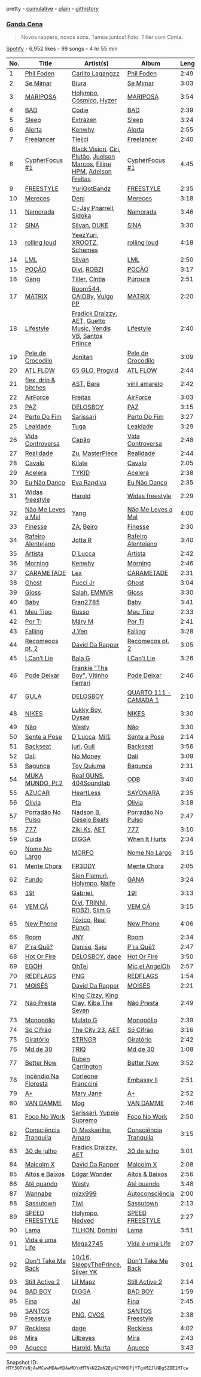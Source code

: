 pretty - [cumulative](/playlists/cumulative/37i9dQZF1DX59I2hjkhLtN.md) - [plain](/playlists/plain/37i9dQZF1DX59I2hjkhLtN) - [githistory](https://github.githistory.xyz/mackorone/spotify-playlist-archive/blob/main/playlists/plain/37i9dQZF1DX59I2hjkhLtN)

### [Ganda Cena](https://open.spotify.com/playlist/37i9dQZF1DX59I2hjkhLtN)

> Novos rappers, novos sons\. Tamos juntos! Foto: Tiller com Cíntia.

[Spotify](https://open.spotify.com/user/spotify) - 6,952 likes - 99 songs - 4 hr 55 min

| No. | Title | Artist(s) | Album | Length |
|---|---|---|---|---|
| 1 | [Phil Foden](https://open.spotify.com/track/65ZeU61TxIXMBegL7iQQW8) | [Carlito Lagangzz](https://open.spotify.com/artist/4gXs0G5ETeS6eTOMRCiSdL) | [Phil Foden](https://open.spotify.com/album/61dya1HZH90S9x91LOK5nv) | 2:49 |
| 2 | [Se Mimar](https://open.spotify.com/track/7xTqiiz7Auh8pA1cljw89Y) | [Biura](https://open.spotify.com/artist/44rcxjQW1VnsJ9yOR5SJRP) | [Se Mimar](https://open.spotify.com/album/3Yc7oHvqKVFw7r4AjD2Gk4) | 3:03 |
| 3 | [MARIPOSA](https://open.spotify.com/track/2MWPhFv5k2Xjqt6Qea94nG) | [Holympo](https://open.spotify.com/artist/3nwFRfquZaKGnuH3b66uj9), [Cósmico](https://open.spotify.com/artist/6DsNivzEk4uMuk0f4QjdSS), [Hyzer](https://open.spotify.com/artist/48Uqot4YbHpPRt6ABUYiqP) | [MARIPOSA](https://open.spotify.com/album/1hwRmaHQ79ZOqSUHk9tTVf) | 3:54 |
| 4 | [BAD](https://open.spotify.com/track/7eavXubalNqQjOGnvDneKp) | [Codie](https://open.spotify.com/artist/6572dH5AjosTkf97tnQ4pm) | [BAD](https://open.spotify.com/album/1rm8wxsO4JFwV3Qt4hVgtH) | 2:39 |
| 5 | [Sleep](https://open.spotify.com/track/11OtPiFmqLBLzTx0jyprCG) | [Extrazen](https://open.spotify.com/artist/2PcroavCL0hrKcRgRUGa7O) | [Sleep](https://open.spotify.com/album/4L0iOGCTy3luEr12Hi25kC) | 3:24 |
| 6 | [Alerta](https://open.spotify.com/track/49tNfvmbVcQUjUuy1kEzKd) | [Kenwhy](https://open.spotify.com/artist/5Yp3BOk6SCxdUw914xgm3U) | [Alerta](https://open.spotify.com/album/6vcJPZ5BL8tt9gwkhpJYkm) | 2:55 |
| 7 | [Freelancer](https://open.spotify.com/track/3eTNYdzxrmeoxwtMnpEkkT) | [Tieijci](https://open.spotify.com/artist/4anxxxE3Dilg7ugHS6plnH) | [Freelancer](https://open.spotify.com/album/2xoJ2usu0V8xUvi2vIkMB5) | 2:40 |
| 8 | [CypherFocus \#1](https://open.spotify.com/track/7fTaiCz7Jc2HKENi3niycX) | [Black Vision](https://open.spotify.com/artist/3nFAsihkHwUHm2fckVtTjJ), [Ciri](https://open.spotify.com/artist/0q6rGrv1f7h8BkZgV4IXY8), [Plutão](https://open.spotify.com/artist/77GVzpOWnSCVGQeGl7kpRO), [Juelson Marcos](https://open.spotify.com/artist/1aQCsqTCVRagFq25FWRsme), [Filipe HPM](https://open.spotify.com/artist/3LEEforMNXzVB0eJ5wrwKV), [Adelson Freitas](https://open.spotify.com/artist/6FQYu2KuSX5uSTPTKtiHg1) | [CypherFocus \#1](https://open.spotify.com/album/7zApBmmiuaQ2LRgDA46HVF) | 4:45 |
| 9 | [FREESTYLE](https://open.spotify.com/track/0Z48gxf8RNpGFEm5wR7u2h) | [YuriGotBandz](https://open.spotify.com/artist/78y9L2lOJBsY4uUBcPsTu2) | [FREESTYLE](https://open.spotify.com/album/6xJ6tx7e1qncF9543u0TGW) | 2:35 |
| 10 | [Mereces](https://open.spotify.com/track/3GMiqQto55B9vjUhFUFYGK) | [Deni](https://open.spotify.com/artist/6HqlRHxDB2t1XzsLCmeK6G) | [Mereces](https://open.spotify.com/album/0jUehlIRWSQkj3XjQY1hSw) | 3:18 |
| 11 | [Namorada](https://open.spotify.com/track/3yEbvMet6d26Bj1C48w9Il) | [C\-Jay Pharrell](https://open.spotify.com/artist/1PcrxA9clS0kWu7zpa74tj), [Sidoka](https://open.spotify.com/artist/7EyzyrMNgqiK8bMrbkOT9l) | [Namorada](https://open.spotify.com/album/4nyS1R2n9QKN5qSHbuIUml) | 3:46 |
| 12 | [SINA](https://open.spotify.com/track/6yOkvyaxn5BuVnY24EeV8t) | [Silvan](https://open.spotify.com/artist/1urNAZIdak4JZVzZmZKTgy), [DUKE](https://open.spotify.com/artist/1H7smEUB0JScjIeacjgGf6) | [SINA](https://open.spotify.com/album/7huzglHoyTYIs4CcnGGsc1) | 3:30 |
| 13 | [rolling loud](https://open.spotify.com/track/1mFy7vk0SrZSUr6XwetdhQ) | [YeezYuri](https://open.spotify.com/artist/7cM8f3lRgDVn4SUo0DLLeo), [XROOTZ](https://open.spotify.com/artist/0ZDuMqcz7YEc0sJDijQmEb), [Schemes](https://open.spotify.com/artist/4YuZMJGC7h5O9fqnFBeg3f) | [rolling loud](https://open.spotify.com/album/0NokX8L29HfCO30ktfipXV) | 4:18 |
| 14 | [LML](https://open.spotify.com/track/3wMn9rcUFLnZXWEFZPlFJq) | [Silvan](https://open.spotify.com/artist/1urNAZIdak4JZVzZmZKTgy) | [LML](https://open.spotify.com/album/6gAyC3gKO3kBV6d8AxXIGF) | 2:50 |
| 15 | [POÇÃO](https://open.spotify.com/track/6BqHzkNqVSygx9aAFojT2K) | [Divi](https://open.spotify.com/artist/5cSJHazvd6mT7yHlyeSrQ2), [ROBZI](https://open.spotify.com/artist/1rrQ8W9iGjjJJAQ6SA4Csc) | [POÇÃO](https://open.spotify.com/album/4oAvRIRDMMxdV9rcvkaRqG) | 3:17 |
| 16 | [Gang](https://open.spotify.com/track/2eAuKqRyhmF2QTSa52SLe3) | [Tiller](https://open.spotify.com/artist/36PVGmwmSDw4FJtS4L28UI), [Cíntia](https://open.spotify.com/artist/4WqTcvQjAIpyRqnWX6jRmU) | [Púrpura](https://open.spotify.com/album/6RoX0fATuXfIJ7zRiHgdsJ) | 2:51 |
| 17 | [MATRIX](https://open.spotify.com/track/3svaprdtWxOv5lqCrEhKFq) | [Room544](https://open.spotify.com/artist/5Auju8lqI189CHGwRhlSb8), [CAIOBy](https://open.spotify.com/artist/0q3cv59ADhcHpscPiM23OG), [Vulgo PP](https://open.spotify.com/artist/2i5kbyuGHdw9BbDRzJmc6c) | [MATRIX](https://open.spotify.com/album/6cQ5oKuWprEU9Hw7rR5Qae) | 2:20 |
| 18 | [Lifestyle](https://open.spotify.com/track/4v5nIFE2CuAMSO9Ziig6y6) | [Fradick Draizzy](https://open.spotify.com/artist/3HSBs2HKfPygr1SpDhwQWO), [AET](https://open.spotify.com/artist/1PSaLNwxWV9e6NCrxNbpIu), [Guetto Music](https://open.spotify.com/artist/0iWfrDWZt9hwt2Gkdg2TcP), [Yendis VB](https://open.spotify.com/artist/3cSX4DvrdSvGmTOHmN8SBn), [Santos Priince](https://open.spotify.com/artist/5uZSdWb9ejf28pk5upAZGF) | [Lifestyle](https://open.spotify.com/album/0zd9eJgWwIzyjzKRUs5D6n) | 2:40 |
| 19 | [Pele de Crocodilo](https://open.spotify.com/track/7DnVyBp0YXeN9BZwhPEKgG) | [Jonitan](https://open.spotify.com/artist/2Zk8Hq2tnHphcSqHmA5Elf) | [Pele de Crocodilo](https://open.spotify.com/album/2r4qQ0JaINmS34hOzubXtw) | 3:09 |
| 20 | [ATL FLOW](https://open.spotify.com/track/1fsKHyygEimnyBrUoVFLl6) | [65 GLO](https://open.spotify.com/artist/1C5osV9I75wbFseBGHXIgX), [Progvid](https://open.spotify.com/artist/53yPvcTuQToqXFtROPF11W) | [ATL FLOW](https://open.spotify.com/album/7hPqGALjqWWN0iSTNrppDX) | 2:44 |
| 21 | [flex, drip & bitches](https://open.spotify.com/track/1orVmP8BVQBY4nWmsGRBtg) | [AST](https://open.spotify.com/artist/67vcpA34s4OqbK5gIHSia6), [Bere](https://open.spotify.com/artist/0LXPTU5nYRehFKI8RQDsiV) | [vinil amarelo](https://open.spotify.com/album/5UEhWbEDdXMXgoMqtf9mhh) | 2:42 |
| 22 | [AirForce](https://open.spotify.com/track/364q8GPTYAz75IydZWBcXF) | [Freitas](https://open.spotify.com/artist/20OFiMq0jTKStvIuz3OfUR) | [AirForce](https://open.spotify.com/album/18LYfYoqrTug53cqFZLtEb) | 3:03 |
| 23 | [PAZ](https://open.spotify.com/track/32QmWw2VFxoGkJI5XJT2YU) | [DELOSBOY](https://open.spotify.com/artist/5fPa8wSKInlLgvixLBGS35) | [PAZ](https://open.spotify.com/album/0i9j0OqfzVAyD2Kp62lYQs) | 3:15 |
| 24 | [Perto Do Fim](https://open.spotify.com/track/3VHzICw5f7Y8vdFF01r1yv) | [Sarissari](https://open.spotify.com/artist/3RxLhhb4DGlxpXnmSDqC8b) | [Perto Do Fim](https://open.spotify.com/album/2GeiHVEu9dOpQNLcaWiD3s) | 3:27 |
| 25 | [Lealdade](https://open.spotify.com/track/7MjjS4JHU7Stdn5CYKzTS6) | [Tuga](https://open.spotify.com/artist/43C0UcwOjDFVVOFFZ6lLkU) | [Lealdade](https://open.spotify.com/album/4URWGkvshLxQ63v6P4AZAH) | 3:29 |
| 26 | [Vida Controversa](https://open.spotify.com/track/3ppQ9zVY6wIHvbtUbW7z8q) | [Capão](https://open.spotify.com/artist/1V86kXTwC0BxS5InOpVsVY) | [Vida Controversa](https://open.spotify.com/album/4GiWY4wk954mmAUTgtNj1T) | 2:48 |
| 27 | [Realidade](https://open.spotify.com/track/4lFbTo3O5KQaaFkCoGehtw) | [Zu](https://open.spotify.com/artist/0f4PxCuYzB7B9cQu5kymKe), [MasterPiece](https://open.spotify.com/artist/2A4Hd66juilvQXfb8JQe0L) | [Realidade](https://open.spotify.com/album/5Yxb9eBlxMOhJGBOudecqZ) | 2:44 |
| 28 | [Cavalo](https://open.spotify.com/track/1r51h82rXUnc9twqv3yWjj) | [Kilate](https://open.spotify.com/artist/3tN78fjmBvWYfpWUEirKsc) | [Cavalo](https://open.spotify.com/album/5DQCOAyq0meeVztXCL8B9x) | 2:05 |
| 29 | [Acelera](https://open.spotify.com/track/1HiSXfoLj03X3Ia3koIG8A) | [TYKID](https://open.spotify.com/artist/2F0NhKmoGrt2ImepX5Eze4) | [Acelera](https://open.spotify.com/album/3dC49OQ0zhYnNIwvX6VlKy) | 2:38 |
| 30 | [Eu Não Danço](https://open.spotify.com/track/62iVeJVooh0zST9H9GQn16) | [Eva Rapdiva](https://open.spotify.com/artist/3aS15wWCmzXkFRIvbu2KUd) | [Eu Não Danço](https://open.spotify.com/album/2eXlOOfpwgNCCIUbhQ4IvW) | 2:35 |
| 31 | [Widas freestyle](https://open.spotify.com/track/3rI6F4zwJq92d7ZSyr4vdA) | [Harold](https://open.spotify.com/artist/69IjpIjVQJljQ8AsCJMBi3) | [Widas freestyle](https://open.spotify.com/album/0yMbRbSrXTbAeyvrWA4Oh4) | 2:29 |
| 32 | [Não Me Leves a Mal](https://open.spotify.com/track/74lzWQmKWFI5Z0RJqV8hEG) | [Yang](https://open.spotify.com/artist/1v0CIz79JpKd2QJgQ3Gxci) | [Não Me Leves a Mal](https://open.spotify.com/album/11hvGr1BS32qZ4MOAAGiXP) | 4:00 |
| 33 | [Finesse](https://open.spotify.com/track/4gnh6WEDOk9aHpceClyAe0) | [ZA](https://open.spotify.com/artist/3leovMVJPslFyWGlVOX7Xc), [Beiro](https://open.spotify.com/artist/1woeDwFlKucZ8AtKLx9hnn) | [Finesse](https://open.spotify.com/album/2rNUd5o48hVoYBfhtmQv28) | 2:30 |
| 34 | [Rafeiro Alentejano](https://open.spotify.com/track/6Q55bK0n4xXhFDKpU79VqR) | [Jotta R](https://open.spotify.com/artist/0u2OA1XApgS4rozZ1iWTRZ) | [Rafeiro Alentejano](https://open.spotify.com/album/2BciydtKyAZ3dZJQUdYvZb) | 3:40 |
| 35 | [Artista](https://open.spotify.com/track/1udnOPrXmtePMIYq2nOqqJ) | [D´Lucca](https://open.spotify.com/artist/6QJtFKFdjqKMKfpEriBX0x) | [Artista](https://open.spotify.com/album/4i839TEqc9GSUH3p1BrJrv) | 2:42 |
| 36 | [Morning](https://open.spotify.com/track/4qmaHLeM02SSDAJpxmwcGR) | [Kenwhy](https://open.spotify.com/artist/5Yp3BOk6SCxdUw914xgm3U) | [Morning](https://open.spotify.com/album/1C21J2oqONLxP9syfkwqIn) | 2:46 |
| 37 | [CARAMETADE](https://open.spotify.com/track/4MuFixQVAh5JsugfVuXl6T) | [Lex](https://open.spotify.com/artist/0mXNHuEkPrnQlsxKsIqzBF) | [CARAMETADE](https://open.spotify.com/album/0lLCDpT6xR95zwvTkvUScC) | 2:31 |
| 38 | [Ghost](https://open.spotify.com/track/4FWm0qKj6XklFuX44WcgYY) | [Pucci Jr](https://open.spotify.com/artist/5frmw57upraPDcl8cEtISs) | [Ghost](https://open.spotify.com/album/1dfkmxZGNDYDJr8q1kswm5) | 3:04 |
| 39 | [Gloss](https://open.spotify.com/track/2HxXsZGRITgwkos69ZZtUe) | [Salah](https://open.spotify.com/artist/4vx0e5kKIYBc7kCNqVjuef), [EMMVR](https://open.spotify.com/artist/4NRTBluAEQVhhSOA5yinWI) | [Gloss](https://open.spotify.com/album/7KmJth0jOfGllWzKPDOEwp) | 3:30 |
| 40 | [Baby](https://open.spotify.com/track/2pEHLvTEzLoSePd831mQR3) | [Fran2785](https://open.spotify.com/artist/6eQ7iZBPv29tBjdfSRgjw8) | [Baby](https://open.spotify.com/album/3DRh9PrwDEWZsNDjmNQZpC) | 3:41 |
| 41 | [Meu Tipo](https://open.spotify.com/track/6F5DmnTcwugg7KErGQ3aa9) | [Russo](https://open.spotify.com/artist/2rxNBCnHbDhAbPpxRlGlYC) | [Meu Tipo](https://open.spotify.com/album/4MVOzmwiicenRHJgcBU3et) | 2:33 |
| 42 | [Por Ti](https://open.spotify.com/track/6GDXVeWVlHdNVrvzuzrzgU) | [Máry M](https://open.spotify.com/artist/6myextZ5obd54txCqZp7Ns) | [Por Ti](https://open.spotify.com/album/2q4FRXjv5jOWU8Az2n0Lfi) | 2:41 |
| 43 | [Falling](https://open.spotify.com/track/6dS3q4aYdfNTQ3ZMRP2p2u) | [J.Yen](https://open.spotify.com/artist/1cHrAXseLt7kFWFdvQE2HO) | [Falling](https://open.spotify.com/album/1s8l50CTfyziLZqKR9OkPz) | 3:28 |
| 44 | [Recomeços pt\. 2](https://open.spotify.com/track/3Q0kPrhXlxVJGwkMwZZi0G) | [David Da Rapper](https://open.spotify.com/artist/5ipSKrIl4oWWd6Ew8GrLW4) | [Recomeços pt\. 2](https://open.spotify.com/album/4lQoc4MXVJ3V1r2PJj6pbo) | 3:05 |
| 45 | [I Can’t Lie](https://open.spotify.com/track/5EbVX8t7GCTnyhNJxJb0Jp) | [Bala G](https://open.spotify.com/artist/3tJwY2voapChSVTQ5exFCh) | [I Can’t Lie](https://open.spotify.com/album/0rbfusi6AYbe4IhAfhaV40) | 3:26 |
| 46 | [Pode Deixar](https://open.spotify.com/track/5TlW9CmJgxWTmhUTwgwuVZ) | [Frankie "Tha Boy"](https://open.spotify.com/artist/6ZVCo8rzkhIAhFYukyvQJ1), [Vitinho Ferrari](https://open.spotify.com/artist/62Hped8KMeSwPABlhpcqst) | [Pode Deixar](https://open.spotify.com/album/47lfTSKfrswDdNhFYby5nx) | 2:46 |
| 47 | [GULA](https://open.spotify.com/track/6Ell1v2NnVuLMkMvep1DB8) | [DELOSBOY](https://open.spotify.com/artist/5fPa8wSKInlLgvixLBGS35) | [QUARTO 111 \- CAMADA 1](https://open.spotify.com/album/2GcKAIz8H2brzzkdoNcxNF) | 2:10 |
| 48 | [NIKES](https://open.spotify.com/track/6X8jYXB1nCKWdwKqdzkT4D) | [Lukky Boy](https://open.spotify.com/artist/5FlnhIR9qfozOYH8bfoeEF), [Dysae](https://open.spotify.com/artist/4tBin3wXRG4NDEbiHVpOLR) | [NIKES](https://open.spotify.com/album/2eoUv4LT4XjeD7a6voLFZ5) | 3:30 |
| 49 | [Não](https://open.spotify.com/track/3BoOl2GNbhf9an8wsRHhF0) | [Westy](https://open.spotify.com/artist/0QHhjrJBxwATyeg2xXzwbN) | [Não](https://open.spotify.com/album/1d2c3KSL2HHoiIatAeMSEZ) | 3:30 |
| 50 | [Sente a Pose](https://open.spotify.com/track/0EsAFX2pzFf3negTeCbURp) | [D´Lucca](https://open.spotify.com/artist/6QJtFKFdjqKMKfpEriBX0x), [Mil1](https://open.spotify.com/artist/6Y5PdeaQemhwIrkIDHslc3) | [Sente a Pose](https://open.spotify.com/album/05shwUvnw2zuF9JImbyagS) | 2:14 |
| 51 | [Backseat](https://open.spotify.com/track/4VWadGkXMcUPstPbg8Oz08) | [juri](https://open.spotify.com/artist/5UttZDIowGofKYbbZqSx0O), [Guii](https://open.spotify.com/artist/0YCzur9vTCSmievDpR3s7h) | [Backseat](https://open.spotify.com/album/4qZrQDICBbssRq3oPEQ9OG) | 3:56 |
| 52 | [Dalí](https://open.spotify.com/track/6FHQSoXHPYOebrrZBAPB7N) | [No Money](https://open.spotify.com/artist/2XtUEgkLN083xZ6Biwn8dq) | [Dalí](https://open.spotify.com/album/15xdd7nz5qG1RO9devhKFF) | 3:09 |
| 53 | [Bagunça](https://open.spotify.com/track/16PFg6vxsCIT7FRv2E9B2T) | [Toy Quiuma](https://open.spotify.com/artist/15RcE34OZr4uK8tCyJQEfb) | [Bagunça](https://open.spotify.com/album/2FjmzHBR2x1UQ38Y3mgJHO) | 2:31 |
| 54 | [MUKA MUNDO, Pt.2](https://open.spotify.com/track/6VOhzSYCbPJY0oWiGpfuB0) | [Real GUNS](https://open.spotify.com/artist/3DNrmBolKZNsx5UHwJCLnT), [404Soundlab](https://open.spotify.com/artist/6MnjuLzxDo66w0t8cI7Ma3) | [ODB](https://open.spotify.com/album/61kuB7V9SXBnw3EOwR6wOC) | 3:40 |
| 55 | [AZUCAR](https://open.spotify.com/track/4NIXix3zDnqWfSudSteyeh) | [HeartLess](https://open.spotify.com/artist/72bZdVlE9OFvEJcWj7q23r) | [SAYONARA](https://open.spotify.com/album/7FjnIRCsNym5m0aJx4NIkH) | 2:35 |
| 56 | [Olívia](https://open.spotify.com/track/0WBkYnv1wsH6ld7NZOBJgM) | [Pta](https://open.spotify.com/artist/3VIQzyoHE4thDQjYkR0AEA) | [Olívia](https://open.spotify.com/album/1aJLU4mHhNOmEKI23Of2yf) | 3:18 |
| 57 | [Porradão No Pulso](https://open.spotify.com/track/7ISwPnW9QvGzJkJIP4ERrQ) | [Nadson B](https://open.spotify.com/artist/7Cn7UQJehcgqPjMBAgWmmJ), [Desejo Beats](https://open.spotify.com/artist/7gXf4us4WnrCvvRJHL8khl) | [Porradão No Pulso](https://open.spotify.com/album/7x2cn2tBzSLqpdNIlY3wXz) | 2:47 |
| 58 | [777](https://open.spotify.com/track/0ZSRoCgADCVBSAy2tjLnvG) | [Ziki Ks](https://open.spotify.com/artist/5h7FvtwckwDBdLlC3yOHgU), [AET](https://open.spotify.com/artist/1PSaLNwxWV9e6NCrxNbpIu) | [777](https://open.spotify.com/album/2cJ1jf9Oo3mhiDK7dLJfeq) | 3:10 |
| 59 | [Cuida](https://open.spotify.com/track/6fBto8JNYvrhFAvTwYLbb4) | [DIGGA](https://open.spotify.com/artist/1xaT7wj44eRYp4YHntRW6i) | [When It Hurts](https://open.spotify.com/album/2CFQ6l45Y5Gis4jog559mG) | 2:34 |
| 60 | [Nome No Largo](https://open.spotify.com/track/2dsSvbaLHaKs9D53uqXTyI) | [MORFO](https://open.spotify.com/artist/0EfU44aaB4NcZPpUthhVbq) | [Nome No Largo](https://open.spotify.com/album/5FQb7nkBGH6vy8nWCd7dXg) | 3:15 |
| 61 | [Mente Chora](https://open.spotify.com/track/1IXZp0IZSK91o4locn1ghq) | [FR3DDY](https://open.spotify.com/artist/5D4bziCymPVk5UwjMLj33u) | [Mente Chora](https://open.spotify.com/album/6vdyncpUYEpvN8uQG1RKs3) | 2:05 |
| 62 | [Fundo](https://open.spotify.com/track/70RoY8wdFdF3rrnkHooxp1) | [Sien Flamuri](https://open.spotify.com/artist/3YGLE82LHhzAbPJxtitUDD), [Holympo](https://open.spotify.com/artist/3nwFRfquZaKGnuH3b66uj9), [Naife](https://open.spotify.com/artist/7KTQQgroIAmGaopulh98Bi) | [GANA](https://open.spotify.com/album/6xCXH2MTm96fgygr5GHUz1) | 3:24 |
| 63 | [19!](https://open.spotify.com/track/2yeeaXUNeoyWZgWP7V1rJM) | [Gabriel.](https://open.spotify.com/artist/4qjIWAWR3QX57zisdqc2i8) | [19!](https://open.spotify.com/album/4ffU8X0I3UygCQdiYciIZQ) | 3:13 |
| 64 | [VEM CÁ](https://open.spotify.com/track/1g7U6zOh8csoqUabagx8lM) | [Divi](https://open.spotify.com/artist/5cSJHazvd6mT7yHlyeSrQ2), [TRINNI](https://open.spotify.com/artist/0wIqiATQ9OB7qeDvNb8Mtr), [ROBZI](https://open.spotify.com/artist/1rrQ8W9iGjjJJAQ6SA4Csc), [Slim G](https://open.spotify.com/artist/4NVuMgEqblB7LLKd6nY2bm) | [VEM CÁ](https://open.spotify.com/album/6t9UfbA738W8EZJknNWksT) | 3:15 |
| 65 | [New Phone](https://open.spotify.com/track/0hRY0iehUKoX2yPMuFhW4g) | [Tóxico](https://open.spotify.com/artist/3ONsV60rJr2JohnIpFHHTi), [Real Punch](https://open.spotify.com/artist/2Cjyfjlqv9jMyaNP2HZc9c) | [New Phone](https://open.spotify.com/album/5G8XTvVwjzHEmHE4LmxrGO) | 4:06 |
| 66 | [Room](https://open.spotify.com/track/6O4nV6rmc1oJtDvk39OogI) | [JNY](https://open.spotify.com/artist/2JW7JPlsb29nRKl5yEVNru) | [Room](https://open.spotify.com/album/2AjIqnf2M8gc8zcrO5xQht) | 2:34 |
| 67 | [P´ra Quê?](https://open.spotify.com/track/637vvrn5yPjuk36L6p6av1) | [Denise](https://open.spotify.com/artist/6t9iYij561aIw8DBdos1Wr), [Saju](https://open.spotify.com/artist/7cJdHas0c6j38OlrrLYyZd) | [P´ra Quê?](https://open.spotify.com/album/1H3qyrczItEPoheSPEDPyH) | 2:47 |
| 68 | [Hot Or Fire](https://open.spotify.com/track/03ufBsWERNppFLwZedOK70) | [DELOSBOY](https://open.spotify.com/artist/5fPa8wSKInlLgvixLBGS35), [dage](https://open.spotify.com/artist/4ZgkbVvHRYZFf1Np6Y0c3k) | [Hot Or Fire](https://open.spotify.com/album/1tT2yp4Qq9NeikbtoPPPoW) | 3:50 |
| 69 | [EGOH](https://open.spotify.com/track/0wvvRPSaBPo0YEo2y0Nnkx) | [OhTel](https://open.spotify.com/artist/3kQlFbgH44PqNUjSxyLviA) | [Mic el AngelOh](https://open.spotify.com/album/3MjOywF6hZtfTucw1TNLuJ) | 2:57 |
| 70 | [REDFLAGS](https://open.spotify.com/track/6CFlhf6PbF7muUZHx0s1se) | [PNG](https://open.spotify.com/artist/4NxktUavjn7CoMmpDZOZwq) | [REDFLAGS](https://open.spotify.com/album/0BOLgNRI3skEgH8RRcolCJ) | 1:54 |
| 71 | [MOISÉS](https://open.spotify.com/track/7FRLKyhv0TyMoI9lASUFx7) | [David Da Rapper](https://open.spotify.com/artist/5ipSKrIl4oWWd6Ew8GrLW4) | [MOISÉS](https://open.spotify.com/album/0PAUGHHXHuwVgvg9RDbWbM) | 2:21 |
| 72 | [Não Presta](https://open.spotify.com/track/59PIvemLKTt0DHZHguTjZo) | [King Cizzy](https://open.spotify.com/artist/3ZTBddrm597Yp0BM5aLLUN), [King Clay](https://open.spotify.com/artist/5pC1ywLiRZxttVCiVHRT97), [Kiba The Seven](https://open.spotify.com/artist/4NGDH7MvxCOfKjmApOFDZg) | [Não Presta](https://open.spotify.com/album/06lYsGZJQolJJSly18U7wn) | 2:49 |
| 73 | [Monopólio](https://open.spotify.com/track/553qmZjEAtsTf3PtEVwSxN) | [Mulato G](https://open.spotify.com/artist/3MgChjZp6lcE4iMMnlWJae) | [Monopólio](https://open.spotify.com/album/6bmvjirErIIGpohXKdWZbI) | 2:39 |
| 74 | [Só Cifrão](https://open.spotify.com/track/5Rzp6jDWsicB8YpqUAGify) | [The City 23](https://open.spotify.com/artist/3AagU4UXWjabPDPYTKyzbD), [AET](https://open.spotify.com/artist/1PSaLNwxWV9e6NCrxNbpIu) | [Só Cifrão](https://open.spotify.com/album/591DBZKkn1RFLUVYtg5AiL) | 3:16 |
| 75 | [Giratório](https://open.spotify.com/track/2YBAtQKZlPuhI1IWKlQlYD) | [STRNGR](https://open.spotify.com/artist/1HBsOckoRM2mf5f8keeNQu) | [Giratório](https://open.spotify.com/album/1EYLda9YU8NK7WLZ1e5xLM) | 2:42 |
| 76 | [Md de 30](https://open.spotify.com/track/7ttO0fIe7gRKsHkij2g2Iz) | [TRIQ](https://open.spotify.com/artist/3Xk6FbumarAUp9dsJ3AoLd) | [Md de 30](https://open.spotify.com/album/2bjmy19RfJfW97bL8z4dVw) | 1:08 |
| 77 | [Better Now](https://open.spotify.com/track/6i1UomF0hghBwNP1gKh2YK) | [Ruben Carrington](https://open.spotify.com/artist/3lDKUl5VATxJBy1AH5W5xs) | [Better Now](https://open.spotify.com/album/5u0JvpC4Hx69et3I6RCKfC) | 3:52 |
| 78 | [Incêndio Na Floresta](https://open.spotify.com/track/7B672wb6D5HhamLcyv9Gwz) | [Corleone Franccini](https://open.spotify.com/artist/6vi4un8vZVtcK0xKOeMls6) | [Embassy II](https://open.spotify.com/album/4KCBgesmoGQ8uTTbjZq33i) | 2:51 |
| 79 | [A+](https://open.spotify.com/track/2gGsuFVySFk1lMI2QNRHl1) | [Mary Jane](https://open.spotify.com/artist/7De3aXysEvuHh3pEGZqBau) | [A+](https://open.spotify.com/album/057KMRdPqQAKKZkwbkylzh) | 2:52 |
| 80 | [VAN DAMME](https://open.spotify.com/track/6FIldzpHU4A6esNMUcp0oB) | [Mog](https://open.spotify.com/artist/50hdKPHF9OGVbErf6c4Zdm) | [VAN DAMME](https://open.spotify.com/album/56Lv5egHf5veTFfEwRZpoG) | 2:46 |
| 81 | [Foco No Work](https://open.spotify.com/track/1olAa1rhIvTp7xZOyadptp) | [Sarissari](https://open.spotify.com/artist/3RxLhhb4DGlxpXnmSDqC8b), [Yuppie Supremo](https://open.spotify.com/artist/0r7eP4eF9fECcRTe3KLe39) | [Foco No Work](https://open.spotify.com/album/0CN04W7fHB3tE0pq8LlwFD) | 2:50 |
| 82 | [Consciência Tranquila](https://open.spotify.com/track/6WM6JZwF0337pXedberqPw) | [Dj Maskarilha](https://open.spotify.com/artist/0AC9RepFP514XvmPVgAvl1), [Amaro](https://open.spotify.com/artist/2PFhhQZgtdqOT8mXiAHJ0A) | [Consciência Tranquila](https://open.spotify.com/album/1Br9E76snL1Y9jKzxucnnl) | 3:15 |
| 83 | [30 de julho](https://open.spotify.com/track/1s5n5sujTJpL9ct6Pud4pu) | [Fradick Draizzy](https://open.spotify.com/artist/3HSBs2HKfPygr1SpDhwQWO), [AET](https://open.spotify.com/artist/1PSaLNwxWV9e6NCrxNbpIu) | [30 de julho](https://open.spotify.com/album/6wNtKAxRlNHRltkeUupras) | 3:01 |
| 84 | [Malcolm X](https://open.spotify.com/track/50mdYRWgjOoTzwjqmVhkp1) | [David Da Rapper](https://open.spotify.com/artist/5ipSKrIl4oWWd6Ew8GrLW4) | [Malcolm X](https://open.spotify.com/album/6Gkf8l7abBDbTkpAby7Pl3) | 2:08 |
| 85 | [Altos e Baixos](https://open.spotify.com/track/45xMnFs32O3wfvvql0m2FA) | [Edgar Wonder](https://open.spotify.com/artist/0Mro3Gg5XqyY1zy3e4RTmv) | [Altos & Baixos](https://open.spotify.com/album/6zz5xmmhTd4GbTOFdTv1Vg) | 2:56 |
| 86 | [Até quando](https://open.spotify.com/track/6uAgj5e3znQ1KEplaSQmev) | [Westy](https://open.spotify.com/artist/0QHhjrJBxwATyeg2xXzwbN) | [Até quando](https://open.spotify.com/album/6farkoq6QhLci4OA9QCHq1) | 3:48 |
| 87 | [Wannabe](https://open.spotify.com/track/3dCiCqF57OdMhT9L46j5mM) | [mizx999](https://open.spotify.com/artist/6EzFjRl6oNQYmyK0ulUbZc) | [Autoconsciência](https://open.spotify.com/album/0XD90MMmV766X9K0nNpnYC) | 2:00 |
| 88 | [Sassutown](https://open.spotify.com/track/2MG4lz33Awo3Bt0jUyBRnH) | [Tiwi](https://open.spotify.com/artist/0XQ4RowSt9nDM7SXpTCqNU) | [Sassutown](https://open.spotify.com/album/5AUWHwqbzPTRweQXA4lYqI) | 2:13 |
| 89 | [SPEED FREESTYLE](https://open.spotify.com/track/36LmGFTW2HLtcAYhMJ1U32) | [Holympo](https://open.spotify.com/artist/3nwFRfquZaKGnuH3b66uj9), [Nedved](https://open.spotify.com/artist/51mpgx4e3s5pGbKiWKSz5W) | [SPEED FREESTYLE](https://open.spotify.com/album/3JeWSNUevH1GCFr9EX5KDQ) | 2:27 |
| 90 | [Lama](https://open.spotify.com/track/1O9Fy1FR7w2v6L0mfxZHYn) | [TILHON](https://open.spotify.com/artist/6s6mY5Dhbh9Qrg118P3qcO), [Domini](https://open.spotify.com/artist/4NVf3BfOVAKKEHFeAWH47C) | [Lama](https://open.spotify.com/album/1cPjuidozpszzqbvMoEISQ) | 3:51 |
| 91 | [Vida é uma Life](https://open.spotify.com/track/6KlTIBMbDN39LQvCb4v9ru) | [Mega2745](https://open.spotify.com/artist/219kECZYcyHDcVewBiKiDe) | [Vida é uma Life](https://open.spotify.com/album/78E0QCHg6HQcfJAZm4EgyW) | 2:07 |
| 92 | [Don't Take Me Back](https://open.spotify.com/track/5ZrWoWMmeFQATS6rzacagW) | [10/16](https://open.spotify.com/artist/7C85XCknYDZcSHj68BiwQE), [SleepyThePrince](https://open.spotify.com/artist/3GWI6Dqtdwmy1KwK4hr7QE), [Silver YK](https://open.spotify.com/artist/3D7gt1ZX2aR7k0OvmdYeBc) | [Don't Take Me Back](https://open.spotify.com/album/106L59syTiMLUQEGTlXuM6) | 3:01 |
| 93 | [Still Active 2](https://open.spotify.com/track/4qAawYHaFXBcv5OIU1C7IK) | [Lil Mapz](https://open.spotify.com/artist/1I1rTfeVpspUIYVSKLIVoR) | [Still Active 2](https://open.spotify.com/album/3hkcTUcGjgeXkcNd1CLH7B) | 2:14 |
| 94 | [BAD BOY](https://open.spotify.com/track/57zxovJPN372GQSUTTI9Zf) | [DIGGA](https://open.spotify.com/artist/1xaT7wj44eRYp4YHntRW6i) | [BAD BOY](https://open.spotify.com/album/4bPbsZ4Y2z5oeZQOyogVB7) | 1:59 |
| 95 | [Fina](https://open.spotify.com/track/5nEWejRvxVZy0YAa6ttt2i) | [Jxl](https://open.spotify.com/artist/56RRj6l8qlke1ynxqZQgiX) | [Fina](https://open.spotify.com/album/2BYQS9P4D31N6noQBzQwc2) | 2:45 |
| 96 | [SANTOS Freestyle](https://open.spotify.com/track/2el36MQD7IyDHAXq7NhKYV) | [PNG](https://open.spotify.com/artist/4NxktUavjn7CoMmpDZOZwq), [CVOS](https://open.spotify.com/artist/6GSuGpvSrKOVNMnNJCoOQO) | [SANTOS Freestyle](https://open.spotify.com/album/0VwEGBNvPv4owwO71pG2xd) | 2:38 |
| 97 | [Reckless](https://open.spotify.com/track/5AWW1r4OzIyXmxtcD3Kbci) | [dage](https://open.spotify.com/artist/4ZgkbVvHRYZFf1Np6Y0c3k) | [Reckless](https://open.spotify.com/album/5sw7CIuUOaLgYs0E2tO2IT) | 4:02 |
| 98 | [Mira](https://open.spotify.com/track/4P8halZmD87IBnWNXLgWfO) | [Lilbeyes](https://open.spotify.com/artist/1nM0klS9gLVqNJLlxZwZX3) | [Mira](https://open.spotify.com/album/0jAKUz2aAe7zzs5pK0IC3o) | 2:43 |
| 99 | [Aquece](https://open.spotify.com/track/5h63JxV3NF4zmK8SE5ihuc) | [Harold](https://open.spotify.com/artist/69IjpIjVQJljQ8AsCJMBi3), [Murta](https://open.spotify.com/artist/1i3LAyYIXtdsYVUkIgIkjx) | [Aquece](https://open.spotify.com/album/5QBjnecox9dbzdyN28FMG6) | 3:43 |

Snapshot ID: `MTY3OTYxNjAwMCwwMDAwMDAwMDYxMTNkN2ZmN2EyN2Y0MDFjYTgxM2JlNDg5ZDE1MTcw`
